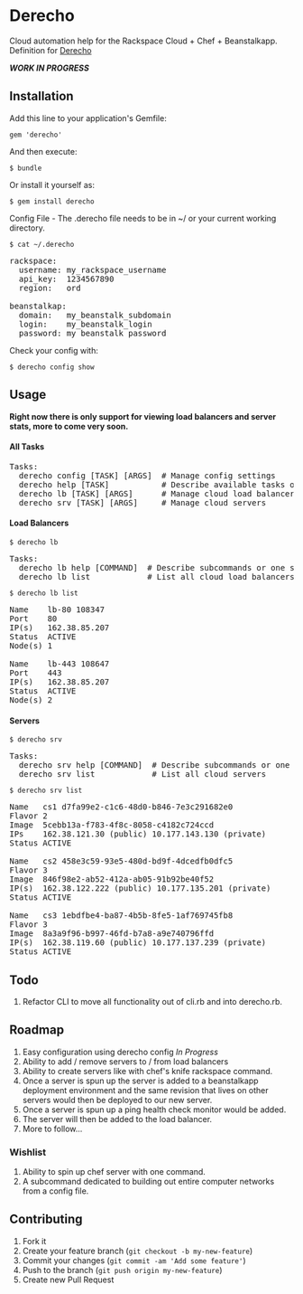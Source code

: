 # Derecho

Cloud automation help for the Rackspace Cloud + Chef + Beanstalkapp.  Definition for <a href="http://en.wikipedia.org/wiki/Derecho" target="_blank">Derecho</a>

<b><i>WORK IN PROGRESS</i></b>

## Installation

Add this line to your application's Gemfile:

    gem 'derecho'

And then execute:

    $ bundle

Or install it yourself as:

    $ gem install derecho

Config File - The .derecho file needs to be in ~/ or your current working directory.
```
$ cat ~/.derecho
```    
<pre>
rackspace:
  username: my_rackspace_username
  api_key:  1234567890
  region:   ord

beanstalkap:
  domain:   my_beanstalk_subdomain
  login:    my_beanstalk_login
  password: my_beanstalk_password
</pre>

Check your config with:
```
$ derecho config show
```

## Usage

<b>Right now there is only support for viewing load balancers and server stats, more to come very soon.</b>

#### All Tasks
<pre>
Tasks:
  derecho config [TASK] [ARGS]  # Manage config settings
  derecho help [TASK]           # Describe available tasks or one specific task
  derecho lb [TASK] [ARGS]      # Manage cloud load balancers
  derecho srv [TASK] [ARGS]     # Manage cloud servers
</pre>

#### Load Balancers
```
$ derecho lb
```
<pre>
Tasks:
  derecho lb help [COMMAND]  # Describe subcommands or one specific subcommand
  derecho lb list            # List all cloud load balancers
</pre>

```
$ derecho lb list
```
<pre>
Name    lb-80 108347
Port    80
IP(s)   162.38.85.207
Status  ACTIVE
Node(s) 1

Name    lb-443 108647
Port    443
IP(s)   162.38.85.207
Status  ACTIVE
Node(s) 2
</pre>

#### Servers
```
$ derecho srv
```
<pre>
Tasks:
  derecho srv help [COMMAND]  # Describe subcommands or one specific subcommand
  derecho srv list            # List all cloud servers
</pre>

```
$ derecho srv list
```
<pre>
Name   cs1 d7fa99e2-c1c6-48d0-b846-7e3c291682e0
Flavor 2
Image  5cebb13a-f783-4f8c-8058-c4182c724ccd
IPs    162.38.121.30 (public) 10.177.143.130 (private)
Status ACTIVE

Name   cs2 458e3c59-93e5-480d-bd9f-4dcedfb0dfc5
Flavor 3
Image  846f98e2-ab52-412a-ab05-91b92be40f52
IP(s)  162.38.122.222 (public) 10.177.135.201 (private)
Status ACTIVE

Name   cs3 1ebdfbe4-ba87-4b5b-8fe5-1af769745fb8
Flavor 3
Image  8a3a9f96-b997-46fd-b7a8-a9e740796ffd
IP(s)  162.38.119.60 (public) 10.177.137.239 (private)
Status ACTIVE
</pre>

## Todo

1. Refactor CLI to move all functionality out of cli.rb and into derecho.rb.

## Roadmap

1. Easy configuration using derecho config *In Progress*
2. Ability to add / remove servers to / from load balancers
3. Ability to create servers like with chef's knife rackspace command.
4. Once a server is spun up the server is added to a beanstalkapp deployment environment and the same revision that lives on other servers would then be deployed to our new server.
5. Once a server is spun up a ping health check monitor would be added.
6. The server will then be added to the load balancer.
6. More to follow...

### Wishlist

1. Ability to spin up chef server with one command.
2. A subcommand dedicated to building out entire computer networks from a config file.

## Contributing

1. Fork it
2. Create your feature branch (`git checkout -b my-new-feature`)
3. Commit your changes (`git commit -am 'Add some feature'`)
4. Push to the branch (`git push origin my-new-feature`)
5. Create new Pull Request
